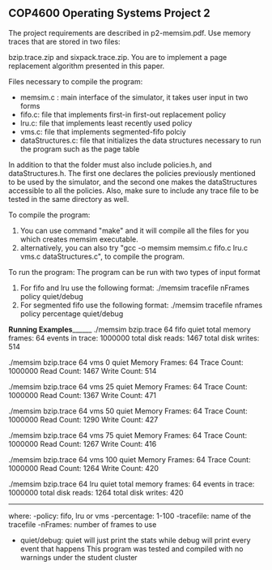 ## COP4600 Operating Systems Project 2 ##

The project requirements are described in p2-memsim.pdf. Use memory traces that are stored in two files:

bzip.trace.zip and sixpack.trace.zip. You are to implement a page replacement algorithm presented in this paper.

Files necessary to compile the program:
- memsim.c : main interface of the simulator, it takes user input in two forms
- fifo.c: file that implements first-in first-out replacement policy
- lru.c: file that implements least recently used policy
- vms.c: file that implements segmented-fifo polciy
- dataStructures.c: file that initializes the data structures necessary to run the program such as the page table

In addition to that the folder must also include policies.h, and dataStructures.h. The first one declares the policies
previously mentioned to be used by the simulator, and the second one makes the dataStructures accessible to all the
policies. Also, make sure to include any trace file to be tested in the same directory as well.


To compile the program:
1. You can use command "make" and it will compile all the files for you which creates memsim executable.
2. alternatively, you can also try "gcc -o memsim memsim.c fifo.c lru.c vms.c dataStructures.c", to compile the
program.

To run the program:
The program can be run with two types of input format
1. For fifo and lru use the following format:
./memsim tracefile nFrames policy quiet/debug
2. For segmented fifo use the following format:
./memsim tracefile nframes policy percentage quiet/debug


__________Running Examples________________
./memsim bzip.trace 64 fifo quiet
total memory frames: 64
events in trace: 1000000
total disk reads: 1467
total disk writes: 514

./memsim bzip.trace 64 vms 0 quiet
Memory Frames: 64
Trace Count: 1000000
Read Count: 1467
Write Count: 514

./memsim bzip.trace 64 vms 25 quiet
Memory Frames: 64
Trace Count: 1000000
Read Count: 1367
Write Count: 471

./memsim bzip.trace 64 vms 50 quiet
Memory Frames: 64
Trace Count: 1000000
Read Count: 1290
Write Count: 427

./memsim bzip.trace 64 vms 75 quiet
Memory Frames: 64
Trace Count: 1000000
Read Count: 1267
Write Count: 416

./memsim bzip.trace 64 vms 100 quiet
Memory Frames: 64
Trace Count: 1000000
Read Count: 1264
Write Count: 420

./memsim bzip.trace 64 lru quiet
total memory frames: 64
events in trace: 1000000
total disk reads: 1264
total disk writes: 420
__________________________________________

where:
-policy: fifo, lru or vms
-percentage: 1-100
-tracefile: name of the tracefile
-nFrames: number of frames to use
- quiet/debug: quiet will just print the stats while debug will print every event that happens
This program was tested and compiled with no warnings under the student cluster
